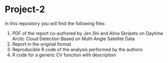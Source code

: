 # Project-2
In this repository you will find the following files:
1) PDF of the report co-authored by Jen Shi and Alina Skripets on Daytime Arctic Cloud Detection Based on Multi-Angle
Satellite Data
2) Report in the original format
3) Reproducible R code of the analysis performed by the authors
4) R code for a generic CV function with description 
